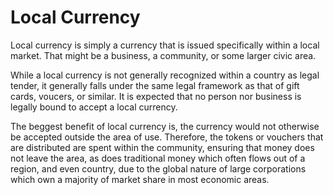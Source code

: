Local Currency
==============

Local currency is simply a currency that is issued specifically within a local market.  That might be a business, a community, or some larger civic area.

While a local currency is not generally recognized within a country as legal tender, it generally falls under the same legal framework as that of gift cards, voucers, or similar.  It is expected that no person nor business is legally bound to accept a local currency.

The beggest benefit of local currency is, the currency would not otherwise be accepted outside the area of use.  Therefore, the tokens or vouchers that are distributed are spent within the community, ensuring that money does not leave the area, as does traditional money which often flows out of a region, and even country, due to the global nature of large corporations which own a majority of market share in most economic areas.
